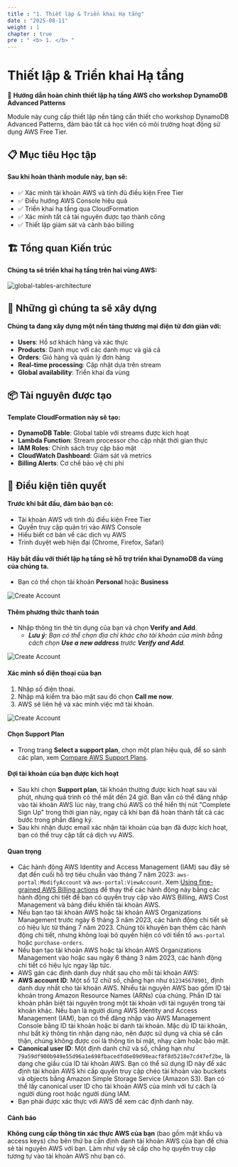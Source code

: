 ```yaml
---
title : "1. Thiết lập & Triển khai Hạ tầng"
date : "2025-08-11"
weight : 1
chapter : true
pre : " <b> 1. </b> "
---
```


# Thiết lập & Triển khai Hạ tầng

🚀 **Hướng dẫn hoàn chỉnh thiết lập hạ tầng AWS cho workshop DynamoDB Advanced Patterns**

Module này cung cấp thiết lập nền tảng cần thiết cho workshop DynamoDB Advanced Patterns, đảm bảo tất cả học viên có môi trường hoạt động sử dụng AWS Free Tier.

## 📋 Mục tiêu Học tập

#### Sau khi hoàn thành module này, bạn sẽ:

- ✅ Xác minh tài khoản AWS và tính đủ điều kiện Free Tier
- ✅ Điều hướng AWS Console hiệu quả
- ✅ Triển khai hạ tầng qua CloudFormation
- ✅ Xác minh tất cả tài nguyên được tạo thành công
- ✅ Thiết lập giám sát và cảnh báo billing

## 🏗️ Tổng quan Kiến trúc

#### Chúng ta sẽ triển khai hạ tầng trên hai vùng AWS:

![global-tables-architecture](/DynamoDB-Advanced-Patterns-and-Global-Tables-Streams/images/1/global-tables-architecture-improved.png?featherlight=false&width=90pc)

## 🎯 Những gì chúng ta sẽ xây dựng

#### Chúng ta đang xây dựng một nền tảng thương mại điện tử đơn giản với:

- **Users**: Hồ sơ khách hàng và xác thực
- **Products**: Danh mục với các danh mục và giá cả
- **Orders**: Giỏ hàng và quản lý đơn hàng
- **Real-time processing**: Cập nhật dựa trên stream
- **Global availability**: Triển khai đa vùng

## 📦 Tài nguyên được tạo

#### Template CloudFormation này sẽ tạo:

- **DynamoDB Table**: Global table với streams được kích hoạt
- **Lambda Function**: Stream processor cho cập nhật thời gian thực
- **IAM Roles**: Chính sách truy cập bảo mật
- **CloudWatch Dashboard**: Giám sát và metrics
- **Billing Alerts**: Cơ chế bảo vệ chi phí

## 🚀 Điều kiện tiên quyết

#### Trước khi bắt đầu, đảm bảo bạn có:

- Tài khoản AWS với tính đủ điều kiện Free Tier
- Quyền truy cập quản trị vào AWS Console
- Hiểu biết cơ bản về các dịch vụ AWS
- Trình duyệt web hiện đại (Chrome, Firefox, Safari)

#### Hãy bắt đầu với thiết lập hạ tầng sẽ hỗ trợ triển khai DynamoDB đa vùng của chúng ta.

- Bạn có thể chọn tài khoản **Personal** hoặc **Business**

![Create Account](/DynamoDB-Advanced-Patterns-and-Global-Tables-Streams/images/1/0009.png?featherlight=false&width=90pc)

#### Thêm phương thức thanh toán

- Nhập thông tin thẻ tín dụng của bạn và chọn **Verify and Add**.
    - ***Lưu ý**: Bạn có thể chọn địa chỉ khác cho tài khoản của mình bằng cách chọn **Use a new address** trước **Verify and Add**.*

![Create Account](/DynamoDB-Advanced-Patterns-and-Global-Tables-Streams/images/1/00010.png?featherlight=false&width=90pc)

#### Xác minh số điện thoại của bạn

1. Nhập số điện thoại.
2. Nhập mã kiểm tra bảo mật sau đó chọn **Call me now**.
3. AWS sẽ liên hệ và xác minh việc mở tài khoản.

![Create Account](/DynamoDB-Advanced-Patterns-and-Global-Tables-Streams/images/1/00011.png?featherlight=false&width=90pc)

#### Chọn Support Plan

- Trong trang **Select a support plan**, chọn một plan hiệu quả, để so sánh các plan, xem [Compare AWS Support Plans](https://aws.amazon.com/premiumsupport/plans/).

#### Đợi tài khoản của bạn được kích hoạt

- Sau khi chọn **Support plan**, tài khoản thường được kích hoạt sau vài phút, nhưng quá trình có thể mất đến 24 giờ. Bạn vẫn có thể đăng nhập vào tài khoản AWS lúc này, trang chủ AWS có thể hiển thị nút "Complete Sign Up" trong thời gian này, ngay cả khi bạn đã hoàn thành tất cả các bước trong phần đăng ký.
- Sau khi nhận được email xác nhận tài khoản của bạn đã được kích hoạt, bạn có thể truy cập tất cả dịch vụ AWS.       
  
#### Quan trọng

- Các hành động AWS Identity and Access Management (IAM) sau đây sẽ đạt đến cuối hỗ trợ tiêu chuẩn vào tháng 7 năm 2023: `aws-portal:ModifyAccount` và `aws-portal:ViewAccount`. Xem [Using fine-grained AWS Billing actions](link_to_documentation) để thay thế các hành động này bằng các hành động chi tiết để bạn có quyền truy cập vào AWS Billing, AWS Cost Management và bảng điều khiển tài khoản AWS.
- Nếu bạn tạo tài khoản AWS hoặc tài khoản AWS Organizations Management trước ngày 6 tháng 3 năm 2023, các hành động chi tiết sẽ có hiệu lực từ tháng 7 năm 2023. Chúng tôi khuyên bạn thêm các hành động chi tiết, nhưng không loại bỏ quyền hiện có với tiền tố `aws-portal` hoặc `purchase-orders`.
- Nếu bạn tạo tài khoản AWS hoặc tài khoản AWS Organizations Management vào hoặc sau ngày 6 tháng 3 năm 2023, các hành động chi tiết có hiệu lực ngay lập tức.
- AWS gán các định danh duy nhất sau cho mỗi tài khoản AWS:
- **AWS account ID**: Một số 12 chữ số, chẳng hạn như `012345678901`, định danh duy nhất cho tài khoản AWS. Nhiều tài nguyên AWS bao gồm ID tài khoản trong Amazon Resource Names (ARNs) của chúng. Phần ID tài khoản phân biệt tài nguyên trong một tài khoản với tài nguyên trong tài khoản khác. Nếu bạn là người dùng AWS Identity and Access Management (IAM), bạn có thể đăng nhập vào AWS Management Console bằng ID tài khoản hoặc bí danh tài khoản. Mặc dù ID tài khoản, như bất kỳ thông tin nhận dạng nào, nên được sử dụng và chia sẻ cẩn thận, chúng không được coi là thông tin bí mật, nhạy cảm hoặc bảo mật.
- **Canonical user ID**: Một định danh chữ và số, chẳng hạn như `79a59df900b949e55d96a1e698fbacedfd6e09d98eacf8f8d5218e7cd47ef2be`, là dạng che giấu của ID tài khoản AWS. Bạn có thể sử dụng ID này để xác định tài khoản AWS khi cấp quyền truy cập chéo tài khoản vào buckets và objects bằng Amazon Simple Storage Service (Amazon S3). Bạn có thể lấy canonical user ID cho tài khoản AWS của mình với tư cách là người dùng root hoặc người dùng IAM.
- Bạn phải được xác thực với AWS để xem các định danh này.

#### Cảnh báo

**Không cung cấp thông tin xác thực AWS của bạn** (bao gồm mật khẩu và access keys) cho bên thứ ba cần định danh tài khoản AWS của bạn để chia sẻ tài nguyên AWS với bạn. Làm như vậy sẽ cấp cho họ quyền truy cập tương tự vào tài khoản AWS như bạn có.

